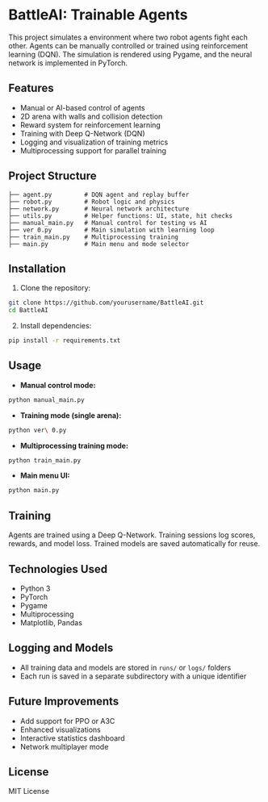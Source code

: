 # BattleAI: Trainable Agents

This project simulates a environment where two robot agents fight each other. Agents can be manually controlled or trained using reinforcement learning (DQN). The simulation is rendered using Pygame, and the neural network is implemented in PyTorch.

## Features

- Manual or AI-based control of agents
- 2D arena with walls and collision detection
- Reward system for reinforcement learning
- Training with Deep Q-Network (DQN)
- Logging and visualization of training metrics
- Multiprocessing support for parallel training

## Project Structure

```
├── agent.py         # DQN agent and replay buffer
├── robot.py         # Robot logic and physics
├── network.py       # Neural network architecture
├── utils.py         # Helper functions: UI, state, hit checks
├── manual_main.py   # Manual control for testing vs AI
├── ver 0.py         # Main simulation with learning loop
├── train_main.py    # Multiprocessing training
├── main.py          # Main menu and mode selector
```

## Installation

1. Clone the repository:

```bash
git clone https://github.com/yourusername/BattleAI.git
cd BattleAI
```

2. Install dependencies:

```bash
pip install -r requirements.txt
```

## Usage

- **Manual control mode:**

```bash
python manual_main.py
```

- **Training mode (single arena):**

```bash
python ver\ 0.py
```

- **Multiprocessing training mode:**

```bash
python train_main.py
```

- **Main menu UI:**

```bash
python main.py
```

## Training

Agents are trained using a Deep Q-Network. Training sessions log scores, rewards, and model loss. Trained models are saved automatically for reuse.

## Technologies Used

- Python 3
- PyTorch
- Pygame
- Multiprocessing
- Matplotlib, Pandas

## Logging and Models

- All training data and models are stored in `runs/` or `logs/` folders
- Each run is saved in a separate subdirectory with a unique identifier

## Future Improvements

- Add support for PPO or A3C
- Enhanced visualizations
- Interactive statistics dashboard
- Network multiplayer mode

## License

MIT License


